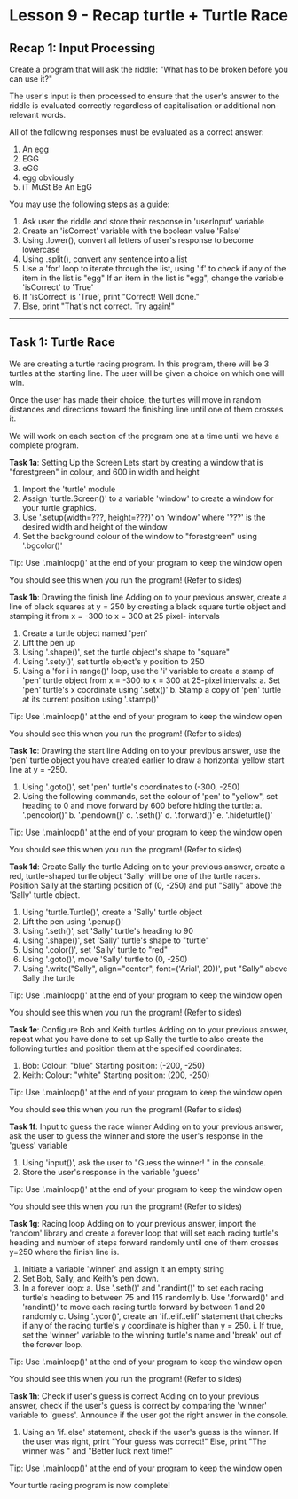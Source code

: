 # Lesson 9 - Recap turtle + Turtle Race

## Recap 1: Input Processing
Create a program that will ask the riddle:
"What has to be broken before you can use it?"

The user's input is then processed to ensure that the user's
answer to the riddle is evaluated correctly regardless of
capitalisation or additional non-relevant words.

All of the following responses must be evaluated as a correct
answer:
1. An egg
2. EGG
3. eGG
4. egg obviously
5. iT MuSt Be An EgG

You may use the following steps as a guide:
1. Ask user the riddle and store their response in 'userInput'
   variable
2. Create an 'isCorrect' variable with the boolean value 'False'
3. Using .lower(), convert all letters of user's response to
   become lowercase
4. Using .split(), convert any sentence into a list
5. Use a 'for' loop to iterate through the list, using 'if' to
   check if any of the item in the list is "egg"
        If an item in the list is "egg", change the variable
        'isCorrect' to 'True'
6. If 'isCorrect' is 'True', print "Correct! Well done."
7. Else, print "That's not correct. Try again!"

---------------------------------------------------------------

## Task 1: Turtle Race
We are creating a turtle racing program. In this program, there
will be 3 turtles at the starting line. The user will be given
a choice on which one will win.

Once the user has made their choice, the turtles will move in
random distances and directions toward the finishing line until
one of them crosses it.

We will work on each section of the program one at a time until
we have a complete program.

**Task 1a**: Setting Up the Screen
Lets start by creating a window that is "forestgreen" in colour,
and 600 in width and height

1. Import the 'turtle' module
2. Assign 'turtle.Screen()' to a variable 'window' to create a
   window for your turtle graphics.
3. Use '.setup(width=???, height=???)' on 'window' where '???'
   is the desired width and height of the window
4. Set the background colour of the window to "forestgreen"
   using '.bgcolor()'

Tip: Use '.mainloop()' at the end of your program to keep the
window open

You should see this when you run the program! (Refer to slides)

**Task 1b**: Drawing the finish line
Adding on to your previous answer, create a line of black
squares at y = 250 by creating a black square turtle object
and stamping it from x = -300 to x = 300 at 25 pixel-
intervals

1. Create a turtle object named 'pen'
2. Lift the pen up
3. Using '.shape()', set the turtle object's shape to "square"
4. Using '.sety()', set turtle object's y position to 250
5. Using a 'for i in range()' loop, use the 'i' variable to
   create a stamp of 'pen' turtle object from x = -300 to
   x = 300 at 25-pixel intervals:
        a. Set 'pen' turtle's x coordinate using '.setx()'
        b. Stamp a copy of 'pen' turtle at its current
           position using '.stamp()'

Tip: Use '.mainloop()' at the end of your program to keep the
window open

You should see this when you run the program! (Refer to slides)

**Task 1c**: Drawing the start line
Adding on to your previous answer, use the 'pen' turtle object
you have created earlier to draw a horizontal yellow start
line at y = -250.

1. Using '.goto()', set 'pen' turtle's coordinates to
   (-300, -250)
2. Using the following commands, set the colour of 'pen' to
   "yellow", set heading to 0 and move forward by 600
   before hiding the turtle:
        a. '.pencolor()'
        b. '.pendown()'
        c. '.seth()'
        d. '.forward()'
        e. '.hideturtle()'

Tip: Use '.mainloop()' at the end of your program to keep the
window open

You should see this when you run the program! (Refer to slides)

**Task 1d**: Create Sally the turtle
Adding on to your previous answer, create a red, turtle-shaped
turtle object 'Sally' will be one of the turtle racers.
Position Sally at the starting position of (0, -250) and put
"Sally" above the 'Sally' turtle object.

1. Using 'turtle.Turtle()', create a 'Sally' turtle object
2. Lift the pen using '.penup()'
3. Using '.seth()', set 'Sally' turtle's heading to 90
4. Using '.shape()', set 'Sally' turtle's shape to "turtle"
5. Using '.color()', set 'Sally' turtle to "red"
6. Using '.goto()', move 'Sally' turtle to (0, -250)
7. Using '.write("Sally", align="center", font=('Arial', 20))',
   put "Sally" above Sally the turtle

Tip: Use '.mainloop()' at the end of your program to keep the
window open

You should see this when you run the program! (Refer to slides)

**Task 1e**: Configure Bob and Keith turtles
Adding on to your previous answer, repeat what you have done
to set up Sally the turtle to also create the following
turtles and position them at the specified coordinates:
1. Bob:
    Colour: "blue"
    Starting position: (-200, -250)
2. Keith:
    Colour: "white"
    Starting position: (200, -250)

Tip: Use '.mainloop()' at the end of your program to keep the
window open

You should see this when you run the program! (Refer to slides)

**Task 1f**: Input to guess the race winner
Adding on to your previous answer, ask the user to guess the
winner and store the user's response in the 'guess' variable

1. Using 'input()', ask the user to "Guess the winner! " in
   the console.
2. Store the user's response in the variable 'guess'

Tip: Use '.mainloop()' at the end of your program to keep the
window open

You should see this when you run the program! (Refer to slides)

**Task 1g**: Racing loop
Adding on to your previous answer, import the 'random' library
and create a forever loop that will set each racing turtle's
heading and number of steps forward randomly until one of them
crosses y=250 where the finish line is.

1. Initiate a variable 'winner' and assign it an empty string
2. Set Bob, Sally, and Keith's pen down.
3. In a forever loop:
    a. Use '.seth()' and '.randint()' to set each racing
       turtle's heading to between 75 and 115 randomly
    b. Use '.forward()' and 'randint()' to move each racing
       turtle forward by between 1 and 20 randomly
    c. Using '.ycor()', create an 'if..elif..elif' statement
       that checks if any of the racing turtle's y coordinate
       is higher than y = 250.
            i. If true, set the 'winner' variable to the
               winning turtle's name and 'break' out of the
               forever loop.

Tip: Use '.mainloop()' at the end of your program to keep the
window open

You should see this when you run the program! (Refer to slides)

**Task 1h**: Check if user's guess is correct
Adding on to your previous answer, check if the user's guess is
correct by comparing the 'winner' variable to 'guess'. Announce
if the user got the right answer in the console.

1. Using an 'if..else' statement, check if the user's guess is
   the winner.
    If the user was right,
        print "Your guess was correct!"
    Else,
        print "The winner was <winner>" and "Better luck next
        time!"

Tip: Use '.mainloop()' at the end of your program to keep the
window open

Your turtle racing program is now complete!